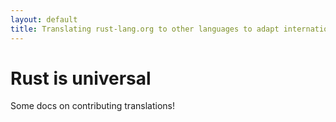 ```yaml
---
layout: default
title: Translating rust-lang.org to other languages to adapt internationalization 
---
```


# Rust is universal

Some docs on contributing translations!
